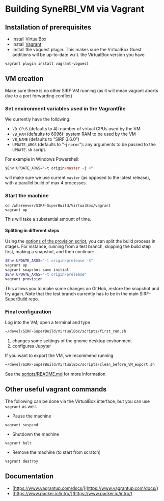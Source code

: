 # Building SyneRBI_VM via Vagrant

## Installation of prerequisites

- Install VirtualBox
- Install [Vagrant](https://www.vagrantup.com)
- Install the vbguest plugin. This makes sure the VirtualBox Guest additions will be up-to-date w.r.t.
the VirtualBox version you have.
```
vagrant plugin install vagrant-vbguest
```

## VM creation

Make sure there is no other SIRF VM running (as it will mean vagrant aborts due to a port forwarding conflict)

### Set environment variables used in the Vagrantfile
We currently have the following:
- `VB_CPUS` (defaults to 4): number of virtual CPUs used by the VM
- `VB_RAM` (defaults to 6096): system RAM to be used by the VM
- `VB_NAME` (defaults to "SIRF 3.6.0")
- `UPDATE_ARGS` (defaults to "-j `nproc`"): any arguments to be passed to the `UPDATE.sh` script.

For example in Windows Powershell:
```ps
$Env:UPDATE_ARGS="-t origin/master -j 4"
```
will make sure we use current `master` (as opposed to the latest release), with a parallel build of max 4 processes.

### Start the machine

```
cd /whereever/SIRF-SuperBuild/VirtualBox/vagrant
vagrant up
```
This will take a substantial amount of time.

#### Splitting in different steps

Using the [options of the provision script](../scripts/UPDATE_functions.sh), you can split the build process in stages.
For instance, running from a test branch, skipping the build step first, making a snapshot, and then continue:
```powershell
$Env:UPDATE_ARGS="-t origin/prelease -S"
vagrant up
vagrant snapshot save initial
$Env:UPDATE_ARGS="-t origin/prelease"
vagrant provision
```
This allows you to make some changes on GitHub, restore the snapshot and try again. Note that the
test branch currently has to be in the main SIRF-SuperBuild repo.

### Final configuration
Log into the VM, open a terminal and type
```sh
~/devel/SIRF-SuperBuild/VirtualBox/scripts/first_run.sh
```
1. changes some settings of the gnome desktop environment
2. configures Jupyter

If you want to export the VM, we recommend running
```sh
~/devel/SIRF-SuperBuild/VirtualBox/scripts/clean_before_VM_export.sh
```

See the [scripts/README.md](../scripts/README.md) for more information.

## Other useful vagrant commands
The following can be done via the VirtualBox interface, but you can use `vagrant` as well.

- Pause the machine

```
vagrant suspend
```

- Shutdown the machine

```
vagrant halt
```

- Remove the machine (to start from scratch)

```
vagrant destroy
```

## Documentation

- [https://www.vagrantup.com/docs/](https://www.vagrantup.com/docs/)
- [https://www.packer.io/intro/](https://www.packer.io/intro/)
